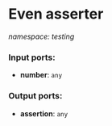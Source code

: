 # Even asserter

_namespace: testing_

### Input ports:

* __number__: ` any `

### Output ports:

* __assertion__: ` any `


